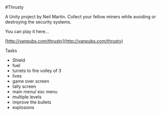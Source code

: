 #Thrusty

A Unity project by Neil Martin. Collect your fellow miners while avoiding or destroying the security systems.

You can play it here...

[http://vanpubs.com/thrusty](http://vanpubs.com/thrusty)


Tasks

- Shield
- fuel
- turrets to fire volley of 3
- lives
- game over screen
- tally screen
- main menu/ esc menu
- multiple levels
- improve the bullets
- explosions

